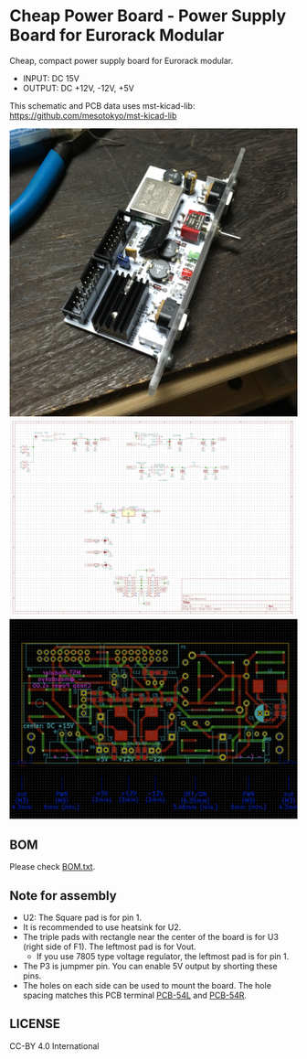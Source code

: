 Cheap Power Board - Power Supply Board for Eurorack Modular
===========================================================

Cheap, compact power supply board for Eurorack modular.

 * INPUT: DC 15V
 * OUTPUT: DC +12V, -12V, +5V

This schematic and PCB data uses mst-kicad-lib: https://github.com/mesotokyo/mst-kicad-lib

![building example](https://github.com/mesotokyo/cheap-power-board/raw/master/figs/example.jpg "building example")
![schematic image](https://github.com/mesotokyo/cheap-power-board/raw/master/figs/schematic.png "schematic image")
![PCB image](https://github.com/mesotokyo/cheap-power-board/raw/master/figs/pcb.png "PCB image")

## BOM

Please check [BOM.txt](BOM.txt).

## Note for assembly

 * U2: The Square pad is for pin 1.
 * It is recommended to use heatsink for U2.
 * The triple pads with rectangle near the center of the board is for U3 (right side of F1). The leftmost pad is for Vout.
   - If you use 7805 type voltage regulator, the leftmost pad is for pin 1.
 * The P3 is jumpmer pin. You can enable 5V output by shorting these pins.
 * The holes on each side can be used to mount the board. The hole spacing matches this PCB terminal [PCB-54L](https://akizukidenshi.com/catalog/g/gC-12218/) and [PCB-54R](https://akizukidenshi.com/catalog/g/gC-12219/).

## LICENSE

CC-BY 4.0 International


